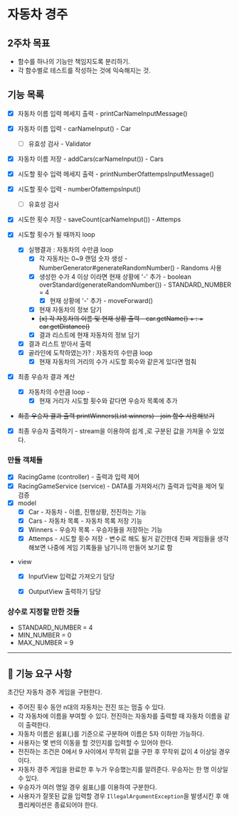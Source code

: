 # 자동차 경주

## 2주차 목표
- 함수를 하나의 기능만 책임지도록 분리하기.
- 각 함수별로 테스트를 작성하는 것에 익숙해지는 것.

## 기능 목록
- [x] 자동차 이름 입력 메세지 출력 - printCarNameInputMessage()
- [x] 자동차 이름 입력 - carNameInput() - Car
	- [ ] 유효성 검사 - Validator
- [x] 자동차 이름 저장 - addCars(carNameInput()) - Cars

- [x] 시도할 횟수 입력 메세지 출력 - printNumberOfattempsInputMessage()
- [x] 시도할 횟수 입력 - numberOfattempsInput()
	- [ ] 유효성 검사
- [x] 시도한 횟수 저장 - saveCount(carNameInput()) - Attemps

- [x] 시도할 횟수가 될 때까지 loop
	- [x] 실행결과 : 자동차의 수만큼 loop
		- [x] 각 자동차는 0~9 랜덤 숫자 생성 - NumberGenerator#generateRandomNumber() - Randoms 사용
		- [x] 생성한 수가 4 이상 이라면 현재 상황에 '-' 추가 - boolean overStandard(generateRandomNumber()) - STANDARD_NUMBER = 4
			- [x] 현재 상황에 '-' 추가 - moveForward()
		- [x] 현재 자동차의 정보 담기
		- ~~[x] 각 자동차의 이름 및 현재 상황 출력 - car.getName() + : + car.getDistance()~~
		- [x] 결과 리스트에 현재 자동차의 정보 담기
	- [x] 결과 리스트 받아서 출력
	- [x] 골라인에 도착하였는가? : 자동차의 수만큼 loop
		- [x] 현재 자동차의 거리의 수가 시도할 회수와 같은게 있다면 멈춰

- [x] 최종 우승자 결과 계산
	- [x] 자동차의 수만큼 loop - 
		- [x] 현재 거리가 시도할 횟수와 같다면 우승자 목록에 추가
- ~~최종 우승자 결과 출력 printWinners(List<String> winners) - join 함수 사용해보기~~
- [x] 최종 우승자 출력하기 - stream을 이용하여 쉽게 ,로 구분된 값을 가져올 수 있었다.

### 만들 객체들
- [x] RacingGame (controller) - 출력과 입력 제어
- [x] RacingGameService (service) - DATA를 가져와서(?) 출력과 입력을 제어 및 검증
- [x] model
	- [x] Car - 자동차 - 이름, 진행상황, 전진하는 기능
	- [x] Cars - 자동차 목록 - 자동차 목록 저장 기능
	- [x] Winners - 우승자 목록 - 우승자들을 저장하는 기능
	- [x] Attemps - 시도할 횟수 저장 - 변수로 해도 될거 같긴한데 진짜 게임들을 생각해보면 나중에 게임 기록들을 남기니까 만들어 보기로 함
- view
	- [x] InputView 입력값 가져오기 담당
	- [x] OutputView 출력하기 담당


### 상수로 지정할 만한 것들
- STANDARD_NUMBER = 4
- MIN_NUMBER = 0
- MAX_NUMBER = 9

---

## 🚀 기능 요구 사항
초간단 자동차 경주 게임을 구현한다.

- 주어진 횟수 동안 n대의 자동차는 전진 또는 멈출 수 있다.
- 각 자동차에 이름을 부여할 수 있다. 전진하는 자동차를 출력할 때 자동차 이름을 같이 출력한다.
- 자동차 이름은 쉼표(,)를 기준으로 구분하며 이름은 5자 이하만 가능하다.
- 사용자는 몇 번의 이동을 할 것인지를 입력할 수 있어야 한다.
- 전진하는 조건은 0에서 9 사이에서 무작위 값을 구한 후 무작위 값이 4 이상일 경우이다.
- 자동차 경주 게임을 완료한 후 누가 우승했는지를 알려준다. 우승자는 한 명 이상일 수 있다.
- 우승자가 여러 명일 경우 쉼표(,)를 이용하여 구분한다.
- 사용자가 잘못된 값을 입력할 경우 `IllegalArgumentException`을 발생시킨 후 애플리케이션은 종료되어야 한다.